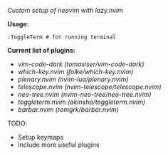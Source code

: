 _*Custom setup of neovim with lazy.nvim*_

**Usage:**
```shell
:ToggleTerm # for running terminal
```

**Current list of plugins:**
- _vim-code-dark (tomasiser/vim-code-dark)_
- _which-key.nvim (folke/which-key.nvim)_
- _plenary.nvim (nvim-lua/plenary.nvim)_
- _telescope.nvim (nvim-telescope/telescope.nvim)_
- _neo-tree.nvim (nvim-neo-tree/neo-tree.nvim)_
- _toggleterm.nvim (akinsho/toggleterm.nvim)_
- _barbar.nvim (romgrk/barbar.nvim)_

TODO:
- Setup keymaps
- Include more useful plugins

